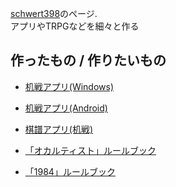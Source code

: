 [schwert398](https://twitter.com/Schwert398)のページ.  
アプリやTRPGなどを細々と作る

## 作ったもの / 作りたいもの
- [机戦アプリ(Windows)](https://github.com/schwert398/cerke_code.git)
- [机戦アプリ(Android)](https://github.com/schwert398/cerke-mobile-for-android.git)  
- [棋譜アプリ(机戦)](https://github.com/schwert398/cerke_noter.git)
  
   
- [「オカルティスト」ルールブック](https://schwert398.github.io/occultist_ruletop)  
- [「1984」ルールブック](https://schwert398.github.io/RuleBook1984)  
